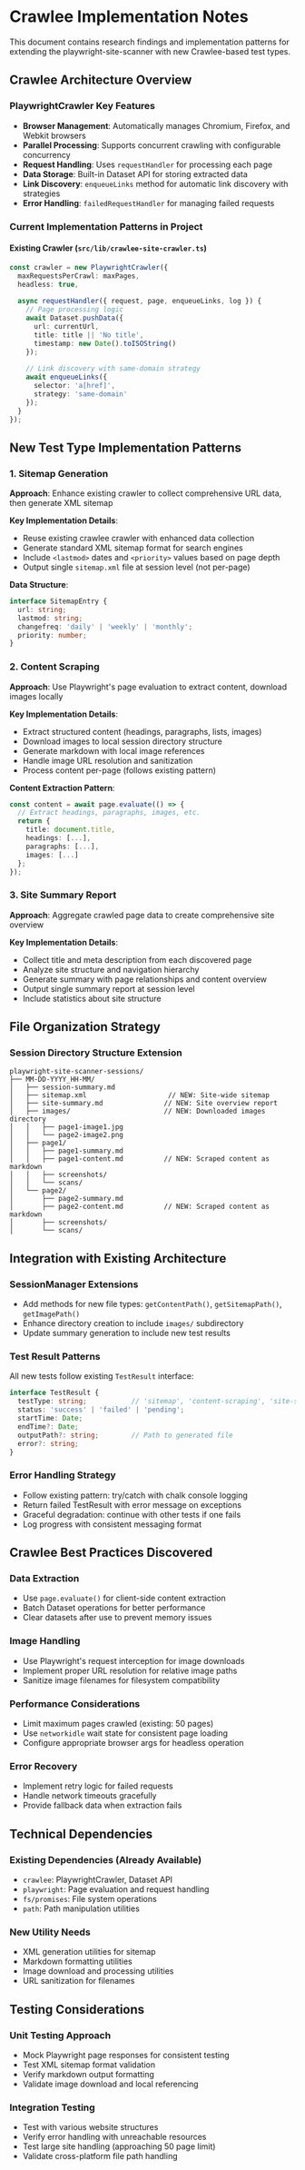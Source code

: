 # Crawlee Implementation Notes

This document contains research findings and implementation patterns for extending the playwright-site-scanner with new Crawlee-based test types.

## Crawlee Architecture Overview

### PlaywrightCrawler Key Features
- **Browser Management**: Automatically manages Chromium, Firefox, and Webkit browsers
- **Parallel Processing**: Supports concurrent crawling with configurable concurrency
- **Request Handling**: Uses `requestHandler` for processing each page
- **Data Storage**: Built-in Dataset API for storing extracted data
- **Link Discovery**: `enqueueLinks` method for automatic link discovery with strategies
- **Error Handling**: `failedRequestHandler` for managing failed requests

### Current Implementation Patterns in Project

#### Existing Crawler (`src/lib/crawlee-site-crawler.ts`)
```typescript
const crawler = new PlaywrightCrawler({
  maxRequestsPerCrawl: maxPages,
  headless: true,
  
  async requestHandler({ request, page, enqueueLinks, log }) {
    // Page processing logic
    await Dataset.pushData({
      url: currentUrl,
      title: title || 'No title',
      timestamp: new Date().toISOString()
    });
    
    // Link discovery with same-domain strategy
    await enqueueLinks({
      selector: 'a[href]',
      strategy: 'same-domain'
    });
  }
});
```

## New Test Type Implementation Patterns

### 1. Sitemap Generation
**Approach**: Enhance existing crawler to collect comprehensive URL data, then generate XML sitemap

**Key Implementation Details**:
- Reuse existing crawlee crawler with enhanced data collection
- Generate standard XML sitemap format for search engines
- Include `<lastmod>` dates and `<priority>` values based on page depth
- Output single `sitemap.xml` file at session level (not per-page)

**Data Structure**:
```typescript
interface SitemapEntry {
  url: string;
  lastmod: string;
  changefreq: 'daily' | 'weekly' | 'monthly';
  priority: number;
}
```

### 2. Content Scraping
**Approach**: Use Playwright's page evaluation to extract content, download images locally

**Key Implementation Details**:
- Extract structured content (headings, paragraphs, lists, images)
- Download images to local session directory structure
- Generate markdown with local image references
- Handle image URL resolution and sanitization
- Process content per-page (follows existing pattern)

**Content Extraction Pattern**:
```typescript
const content = await page.evaluate(() => {
  // Extract headings, paragraphs, images, etc.
  return {
    title: document.title,
    headings: [...], 
    paragraphs: [...],
    images: [...]
  };
});
```

### 3. Site Summary Report
**Approach**: Aggregate crawled page data to create comprehensive site overview

**Key Implementation Details**:
- Collect title and meta description from each discovered page
- Analyze site structure and navigation hierarchy
- Generate summary with page relationships and content overview
- Output single summary report at session level
- Include statistics about site structure

## File Organization Strategy

### Session Directory Structure Extension
```
playwright-site-scanner-sessions/
├── MM-DD-YYYY_HH-MM/
│   ├── session-summary.md
│   ├── sitemap.xml                    // NEW: Site-wide sitemap
│   ├── site-summary.md               // NEW: Site overview report
│   ├── images/                       // NEW: Downloaded images directory
│   │   ├── page1-image1.jpg
│   │   └── page2-image2.png
│   ├── page1/
│   │   ├── page1-summary.md
│   │   ├── page1-content.md          // NEW: Scraped content as markdown
│   │   ├── screenshots/
│   │   └── scans/
│   └── page2/
│       ├── page2-summary.md
│       ├── page2-content.md          // NEW: Scraped content as markdown
│       ├── screenshots/
│       └── scans/
```

## Integration with Existing Architecture

### SessionManager Extensions
- Add methods for new file types: `getContentPath()`, `getSitemapPath()`, `getImagePath()`
- Enhance directory creation to include `images/` subdirectory
- Update summary generation to include new test results

### Test Result Patterns
All new tests follow existing `TestResult` interface:
```typescript
interface TestResult {
  testType: string;           // 'sitemap', 'content-scraping', 'site-summary'
  status: 'success' | 'failed' | 'pending';
  startTime: Date;
  endTime?: Date;
  outputPath?: string;        // Path to generated file
  error?: string;
}
```

### Error Handling Strategy
- Follow existing pattern: try/catch with chalk console logging
- Return failed TestResult with error message on exceptions
- Graceful degradation: continue with other tests if one fails
- Log progress with consistent messaging format

## Crawlee Best Practices Discovered

### Data Extraction
- Use `page.evaluate()` for client-side content extraction
- Batch Dataset operations for better performance
- Clear datasets after use to prevent memory issues

### Image Handling
- Use Playwright's request interception for image downloads
- Implement proper URL resolution for relative image paths
- Sanitize image filenames for filesystem compatibility

### Performance Considerations
- Limit maximum pages crawled (existing: 50 pages)
- Use `networkidle` wait state for consistent page loading
- Configure appropriate browser args for headless operation

### Error Recovery
- Implement retry logic for failed requests
- Handle network timeouts gracefully
- Provide fallback data when extraction fails

## Technical Dependencies

### Existing Dependencies (Already Available)
- `crawlee`: PlaywrightCrawler, Dataset API
- `playwright`: Page evaluation and request handling
- `fs/promises`: File system operations
- `path`: Path manipulation utilities

### New Utility Needs
- XML generation utilities for sitemap
- Markdown formatting utilities
- Image download and processing utilities
- URL sanitization for filenames

## Testing Considerations

### Unit Testing Approach
- Mock Playwright page responses for consistent testing
- Test XML sitemap format validation
- Verify markdown output formatting
- Validate image download and local referencing

### Integration Testing
- Test with various website structures
- Verify error handling with unreachable resources
- Test large site handling (approaching 50 page limit)
- Validate cross-platform file path handling
